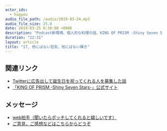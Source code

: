 ```yaml
---
actor_ids:
  - hagyou
audio_file_path: /audio/2019-03-24.mp3
audio_file_size: 25.8
date: 2019-03-25 0:30:00 +0900
description: "Podcast新環境、個人的な料理の話、KING OF PRISM -Shiny Seven Stars-について話しました。来月も再来月も少なからずキンプリの話をします。"
duration: "22:31"
layout: article
title: "17, 他にはない狂気、他にはない輝き"
---
```


## 関連リンク

- [Twitterに広告出して誕生日を祝ってくれる人を募集した話](http://hagyou.hateblo.jp/entry/2019/01/16/231328)
- [「KING OF PRISM -Shiny Seven Stars-」公式サイト](https://kinpri.com/)

## メッセージ

- [web拍手（聞いたらポッチしてくれると嬉しいです）](http://clap.webclap.com/clap.php?id=hagyou)
- [ご意見，ご感想などはこちらからどうぞ](https://docs.google.com/forms/d/e/1FAIpQLSc0LScoyM6ARyFxh8_HlyONtgfaFQRQhnTBl1_pg-gU_VmqWA/viewform?usp=sf_link)
